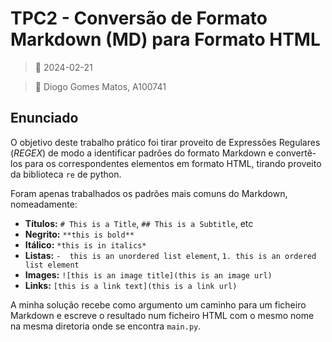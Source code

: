 # TPC2 - Conversão de Formato Markdown (MD) para Formato HTML

> 📅 2024-02-21

> 👤 Diogo Gomes Matos, A100741

## Enunciado

O objetivo deste trabalho prático foi tirar proveito de Expressões Regulares (*REGEX*) de modo a identificar padrões do formato Markdown e convertê-los para os correspondentes elementos em formato HTML, tirando proveito da biblioteca `re` de python.

Foram apenas trabalhados os padrões mais comuns do Markdown, nomeadamente:

- **Títulos:** `# This is a Title`, `## This is a Subtitle`, etc
- **Negrito:** `**this is bold**`
- **Itálico:** `*this is in italics*`
- **Listas:** `-  this is an unordered list element`, `1. this is an ordered list element`
- **Images:** `![this is an image title](this is an image url)`
- **Links:** `[this is a link text](this is a link url)`

A minha solução recebe como argumento um caminho para um ficheiro Markdown e escreve o resultado num ficheiro HTML com o mesmo nome na mesma diretoria onde se encontra `main.py`.
